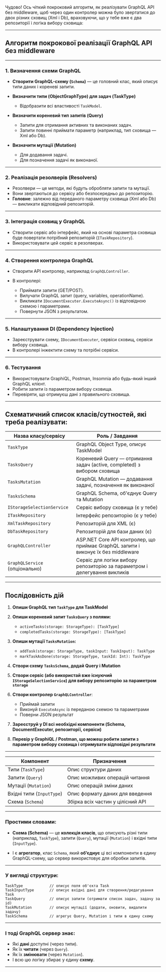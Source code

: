 Чудово! Ось чіткий покроковий алгоритм, як реалізувати GraphQL API без middleware, щоб через один контролер можна було звертатися до двох різних сховищ (Xml і Db), враховуючи, що у тебе вже є два репозиторії і логіка вибору сховища:

---

## Алгоритм покрокової реалізації GraphQL API без middleware

---

### 1. **Визначення схеми GraphQL**

* **Створити GraphQL-схему (`Schema`)** — це головний клас, який описує типи даних і кореневі запити.
* **Визначити типи (ObjectGraphType) для задач (TaskType)**

  * Відобразити всі властивості `TaskModel`.
* **Визначити кореневий тип запитів (Query)**

  * Запити для отримання активних та виконаних задач.
  * Запити повинні приймати параметр (наприклад, тип сховища — Xml або Db).
* **Визначити мутації (Mutation)**

  * Для додавання задачі.
  * Для позначення задачі як виконаної.

---

### 2. **Реалізація резолверів (Resolvers)**

* Резолвери — це методи, які будуть обробляти запити та мутації.
* Вони звертаються до сервісу або безпосередньо до репозиторію.
* **Головне**: залежно від переданого параметру сховища (Xml або Db) — викликати відповідний репозиторій.

---

### 3. **Інтеграція сховищ у GraphQL**

* Створити сервіс або інтерфейс, який на основі параметра сховища буде повертати потрібний репозиторій (`ITaskRepository`).
* Використовувати цей сервіс в резолверах.

---

### 4. **Створення контролера GraphQL**

* Створити API контролер, наприклад `GraphQLController`.
* В контролері:

  * Приймати запити (GET/POST).
  * Вилучати GraphQL запит (query, variables, operationName).
  * Викликати `IDocumentExecuter.ExecuteAsync()` із відповідною схемою і параметрами.
  * Повернути JSON з результатом.

---

### 5. **Налаштування DI (Dependency Injection)**

* Зареєструвати схему, `IDocumentExecuter`, сервіси сховищ, сервіси вибору сховища.
* В контролері інжектити схему та потрібні сервіси.

---

### 6. **Тестування**

* Використовувати GraphiQL, Postman, Insomnia або будь-який інший GraphQL клієнт.
* Робити запити із параметром вибору сховища.
* Перевіряти, що отримуєш дані з правильного сховища.

---

## Схематичний список класів/сутностей, які треба реалізувати:

| Назва класу/сервісу            | Роль / Завдання                                                                   |
| ------------------------------ | --------------------------------------------------------------------------------- |
| `TaskType`                     | GraphQL Object Type, описує TaskModel                                             |
| `TasksQuery`                   | Кореневий Query — отримання задач (active, completed) з вибором сховища           |
| `TasksMutation`                | GraphQL Mutation — додавання задачі, позначення як виконаної                      |
| `TasksSchema`                  | GraphQL Schema, об'єднує Query та Mutation                                        |
| `IStorageSelectionService`     | Сервіс вибору сховища (є у тебе)                                                  |
| `ITaskRepository`              | Інтерфейс репозиторію (є у тебе)                                                  |
| `XmlTaskRepository`            | Репозиторій для XML (є)                                                           |
| `DbTaskRepository`             | Репозиторій для бази даних (є)                                                    |
| `GraphQLController`            | ASP.NET Core API контролер, що приймає GraphQL запити і виконує їх без middleware |
| `GraphQLService` (опціонально) | Сервіс для логіки вибору репозиторію за параметром і делегування викликів         |

---

## Послідовність дій

1. **Опиши GraphQL тип `TaskType` для TaskModel**
2. **Опиши кореневий запит `TasksQuery` з полями:**

   * `activeTasks(storage: StorageType): [TaskType]`
   * `completedTasks(storage: StorageType): [TaskType]`
3. **Опиши мутації `TasksMutation`:**

   * `addTask(storage: StorageType, taskInput: TaskInput): TaskType`
   * `markTaskAsDone(storage: StorageType, taskId: Int): TaskType`
4. **Створи схему `TasksSchema`, додай Query і Mutation**
5. **Створи сервіс (або використай вже існуючий `IStorageSelectionService`) для вибору репозиторію за параметром `storage`**
6. **Створи контролер `GraphQLController`**:

   * Приймай запити
   * Виконуй `ExecuteAsync` із переданою схемою та параметрами
   * Поверни JSON результат
7. **Зареєструй у DI всі необхідні компоненти (Schema, DocumentExecuter, репозиторії, сервіси)**
8. **Перевір у GraphiQL / Postman, що можеш робити запити з параметром вибору сховища і отримувати відповідні результати**

---
| Компонент                 | Призначення                       |
| ------------------------- | --------------------------------- |
| Типи (`TaskType`)         | Опис структури даних              |
| Запити (`Query`)          | Опис можливих операцій читання    |
| Мутації (`Mutation`)      | Опис операцій зміни даних         |
| Вхідні типи (`InputType`) | Опис формату даних для введення   |
| Схема (`Schema`)          | Збірка всіх частин у цілісний API |

---

### Простими словами:

* **Схема (Schema)** — це **колекція класів**, що описують різні типи (наприклад, `TaskType`), запити (`Query`), мутації (`Mutation`) і вхідні типи (`InputType`).

* І є **агрегатор**, клас `Schema`, який **об’єднує** ці всі компоненти в єдину GraphQL-схему, що сервер використовує для обробки запитів.

---

### У вигляді структури:

```
TaskType            // описує поля об'єкта Task
TaskInputType       // описує вхідні дані для створення/редагування Task
TaskQuery           // описує запити (отримати список задач, задачу за id)
TaskMutation        // описує мутації (додати, оновити, видалити задачу)
TaskSchema          // агрегує Query, Mutation і типи в єдину схему
```

---

### І тоді GraphQL сервер знає:

* Які **дані** доступні (через типи).
* Як їх **читати** (через `Query`).
* Як їх **змінювати** (через `Mutation`).
* І всю цю логіку збирає у єдину **схему**.

---







